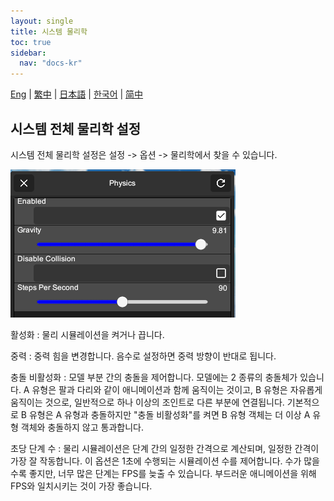 ```yaml
---
layout: single
title: 시스템 물리학
toc: true
sidebar:
  nav: "docs-kr"
---
```

[Eng](/dancexr/features/system_physics) | [繁中](/tw/dancexr/features/system_physics) | [日本語](/jp/dancexr/features/system_physics) | [한국어](/kr/dancexr/features/system_physics) | [简中](/zh/dancexr/features/system_physics)


## 시스템 전체 물리학 설정
시스템 전체 물리학 설정은 설정 -> 옵션 -> 물리학에서 찾을 수 있습니다.

![시스템 물리학](/images/system-physics.png)

활성화
: 물리 시뮬레이션을 켜거나 끕니다.

중력
: 중력 힘을 변경합니다. 음수로 설정하면 중력 방향이 반대로 됩니다.

충돌 비활성화
: 모델 부분 간의 충돌을 제어합니다. 모델에는 2 종류의 충돌체가 있습니다. A 유형은 팔과 다리와 같이 애니메이션과 함께 움직이는 것이고, B 유형은 자유롭게 움직이는 것으로, 일반적으로 하나 이상의 조인트로 다른 부분에 연결됩니다. 기본적으로 B 유형은 A 유형과 충돌하지만 "충돌 비활성화"를 켜면 B 유형 객체는 더 이상 A 유형 객체와 충돌하지 않고 통과합니다.

초당 단계 수
: 물리 시뮬레이션은 단계 간의 일정한 간격으로 계산되며, 일정한 간격이 가장 잘 작동합니다. 이 옵션은 1초에 수행되는 시뮬레이션 수를 제어합니다. 수가 많을수록 좋지만, 너무 많은 단계는 FPS를 늦출 수 있습니다. 부드러운 애니메이션을 위해 FPS와 일치시키는 것이 가장 좋습니다.